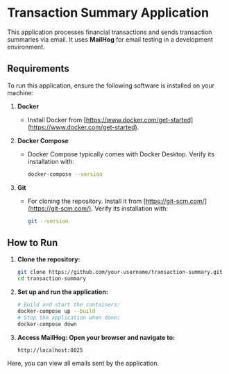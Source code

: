 # Transaction Summary Application

This application processes financial transactions and sends transaction summaries via email. It uses **MailHog** for email testing in a development environment.

## Requirements

To run this application, ensure the following software is installed on your machine:

1. **Docker**
    - Install Docker from [https://www.docker.com/get-started](https://www.docker.com/get-started).

2. **Docker Compose**
    - Docker Compose typically comes with Docker Desktop. Verify its installation with:
      ```bash
      docker-compose --version
      ```

3. **Git**
    - For cloning the repository. Install it from [https://git-scm.com/](https://git-scm.com/). Verify its installation with:
      ```bash
      git --version
      ```


## How to Run

1. **Clone the repository:**
   ```bash
   git clone https://github.com/your-username/transaction-summary.git
   cd transaction-summary

2. **Set up and run the application:**
    ```bash
   # Build and start the containers:
    docker-compose up --build
   # Stop the application when done:
    docker-compose down
3. **Access MailHog: Open your browser and navigate to:**
    ```bash
    http://localhost:8025
    ```

Here, you can view all emails sent by the application.






